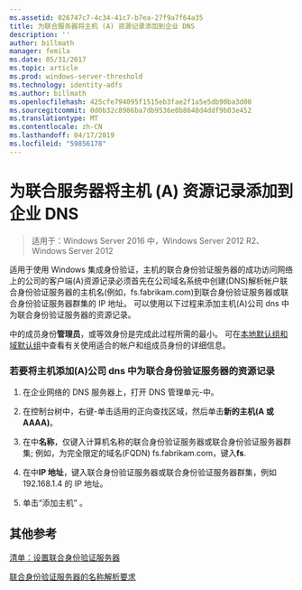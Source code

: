 ```yaml
---
ms.assetid: 026747c7-4c34-41c7-b7ea-27f9a7f64a35
title: 为联合服务器将主机 (A) 资源记录添加到企业 DNS
description: ''
author: billmath
manager: femila
ms.date: 05/31/2017
ms.topic: article
ms.prod: windows-server-threshold
ms.technology: identity-adfs
ms.author: billmath
ms.openlocfilehash: 425cfe794095f1515eb3fae2f1a5e5db90ba3d00
ms.sourcegitcommit: 0d0b32c8986ba7db9536e0b8648d4ddf9b03e452
ms.translationtype: MT
ms.contentlocale: zh-CN
ms.lasthandoff: 04/17/2019
ms.locfileid: "59856178"
---
```

# <a name="add-a-host-a-resource-record-to-corporate-dns-for-a-federation-server"></a>为联合服务器将主机 (A) 资源记录添加到企业 DNS

>适用于：Windows Server 2016 中，Windows Server 2012 R2、 Windows Server 2012


适用于使用 Windows 集成身份验证，主机的联合身份验证服务器的成功访问网络上的公司的客户端\(A\)资源记录必须首先在公司域名系统中创建\(DNS\)解析帐户联合身份验证服务器的主机名\(例如，fs.fabrikam.com\)到联合身份验证服务器或联合身份验证服务器群集的 IP 地址。 可以使用以下过程来添加主机\(A\)公司 dns 中为联合身份验证服务器的资源记录。  
  
中的成员身份**管理员**，或等效身份是完成此过程所需的最小。  可在[本地默认组和域默认组](https://go.microsoft.com/fwlink/?LinkId=83477)中查看有关使用适合的帐户和组成员身份的详细信息。   
  
### <a name="to-add-a-host-a-resource-record-to-corporate-dns-for-a-federation-server"></a>若要将主机添加\(A\)公司 dns 中为联合身份验证服务器的资源记录  
  
1.  在企业网络的 DNS 服务器上，打开 DNS 管理单元\-中。  
  
2.  在控制台树中，右键\-单击适用的正向查找区域，然后单击**新的主机\(A 或 AAAA\)**。  
  
3.  在中**名称**，仅键入计算机名称的联合身份验证服务器或联合身份验证服务器群集; 例如，为完全限定的域名\(FQDN\) fs.fabrikam.com，键入**fs**.  
  
4.  在中**IP 地址**，键入联合身份验证服务器或联合身份验证服务器群集，例如 192.168.1.4 的 IP 地址。  
  
5.  单击“添加主机” 。  
  
## <a name="additional-references"></a>其他参考  
[清单：设置联合身份验证服务器](Checklist--Setting-Up-a-Federation-Server.md)  
  
[联合身份验证服务器的名称解析要求](https://technet.microsoft.com/library/dd807055.aspx)  
  

